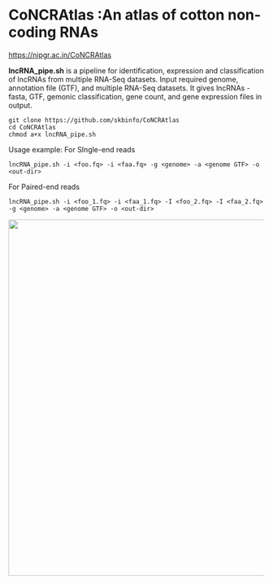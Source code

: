 # CoNCRAtlas :An atlas of cotton non-coding RNAs
https://nipgr.ac.in/CoNCRAtlas

__lncRNA_pipe.sh__ is a pipeline for identification, expression and classification of lncRNAs from multiple RNA-Seq datasets.
Input required genome, annotation file (GTF), and multiple RNA-Seq datasets.
It gives lncRNAs - fasta, GTF, gemonic classification, gene count, and gene expression files in output.
```
git clone https://github.com/skbinfo/CoNCRAtlas
cd CoNCRAtlas
chmod a+x lncRNA_pipe.sh
```
Usage example:
For SIngle-end reads
```
lncRNA_pipe.sh -i <foo.fq> -i <faa.fq> -g <genome> -a <genome GTF> -o <out-dir>
```
For Paired-end reads
```
lncRNA_pipe.sh -i <foo_1.fq> -i <faa_1.fq> -I <foo_2.fq> -I <faa_2.fq> -g <genome> -a <genome GTF> -o <out-dir>
```


<img src="http://14.139.61.8/CoNCRAtlas/images/lncRNA_pipeline.png" width="700" height="700">
